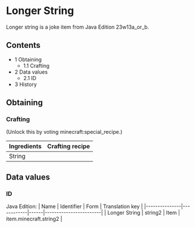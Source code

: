 # Longer String
Longer string is a joke item from Java Edition 23w13a_or_b.

## Contents
- 1 Obtaining
	- 1.1 Crafting
- 2 Data values
	- 2.1 ID
- 3 History

## Obtaining
### Crafting
(Unlock this by voting minecraft:special_recipe.)

| Ingredients | Crafting recipe |
|-------------|-----------------|
| String      |                 |

## Data values
### ID
Java Edition:
| Name          | Identifier | Form | Translation key        |
|---------------|------------|------|------------------------|
| Longer String | string2    | Item | item.minecraft.string2 |


